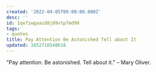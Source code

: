 ```yaml
---
created: '2022-04-05T00:00:00.000Z'
desc: ''
id: 1qe7zwgaazd8j89vtp7md98
tags:
- quotes
title: Pay Attention Be Astonished Tell about It
updated: 1652716548618
---
```

   
"Pay attention. Be astonished. Tell about it." – Mary Oliver.